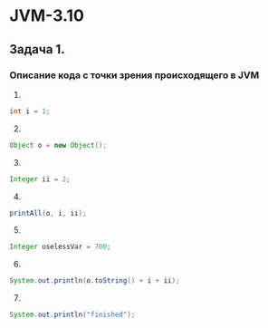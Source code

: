 # JVM-3.10
## Задача 1.
### Описание кода с точки зрения происходящего в JVM
1. 
  ```java
  int i = 1;
  ```
  
  
  
  
  
2. 
  ```java
  Object o = new Object();
  ```
3. 
  ```java
  Integer ii = 2;
  ```
4. 
  ```java
  printAll(o, i, ii);
  ```
5. 
  ```java
  Integer uselessVar = 700;
  ```
6. 
  ```java
  System.out.println(o.toString() + i + ii);
  ```
7. 
  ```java
  System.out.println("finished");
  ```
